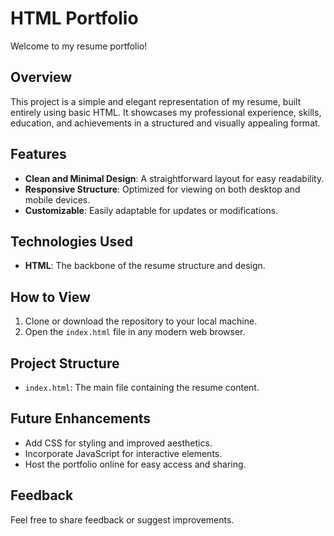 # HTML Portfolio  

Welcome to my resume portfolio!  

## Overview  
This project is a simple and elegant representation of my resume, built entirely using basic HTML. It showcases my professional experience, skills, education, and achievements in a structured and visually appealing format.  

## Features  
- **Clean and Minimal Design**: A straightforward layout for easy readability.  
- **Responsive Structure**: Optimized for viewing on both desktop and mobile devices.  
- **Customizable**: Easily adaptable for updates or modifications.  

## Technologies Used  
- **HTML**: The backbone of the resume structure and design.  

## How to View  
1. Clone or download the repository to your local machine.  
2. Open the `index.html` file in any modern web browser.  

## Project Structure  
- `index.html`: The main file containing the resume content.  

## Future Enhancements  
- Add CSS for styling and improved aesthetics.  
- Incorporate JavaScript for interactive elements.  
- Host the portfolio online for easy access and sharing.  

## Feedback  
Feel free to share feedback or suggest improvements.
